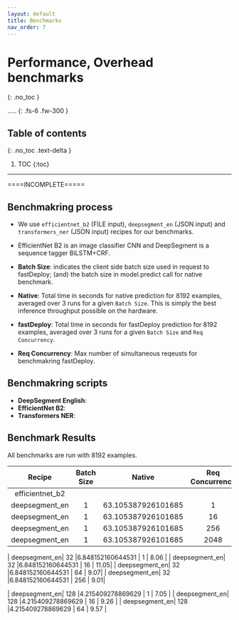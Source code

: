 ```yaml
---
layout: default
title: Benchmarks
nav_order: 7
---
```


# Performance, Overhead benchmarks
{: .no_toc }

..... 
{: .fs-6 .fw-300 }

## Table of contents
{: .no_toc .text-delta }

1. TOC
{:toc}

---

====INCOMPLETE=====

## Benchmakring process

- We use `efficientnet_b2` (FILE input), `deepsegment_en` (JSON input) and `transformers_ner` (JSON input) recipes for our benchmarks.
- EfficientNet B2 is an image classifier CNN and DeepSegment is a sequence tagger BiLSTM+CRF.

- **Batch Size**: indicates the client side batch size used in request to fastDeploy; (and) the batch size in model.predict call for native benchmark. 
- **Native**: Total time in seconds for native prediction for 8192 examples, averaged over 3 runs for a given `Batch Size`. This is simply the best inference throughput possible on the hardware.
- **fastDeploy**: Total time in seconds for fastDeploy prediction for 8192 examples, averaged over 3 runs for a given `Batch Size` and `Req Concurrency`.
- **Req Concurrency**: Max number of simultaneous reqeusts for benchmakring fastDeploy.

## Benchmakring scripts

- **DeepSegment English**: 
- **EfficientNet B2**: 
- **Transformers NER**: 


## Benchmark Results

All benchmarks are run with 8192 examples.

| Recipe        | Batch Size  | Native           |Req Concurrency| fastDeploy|
|:-------------:|:-----------:|:----------------:|:-------------:|:---------:|
|efficientnet_b2|             |                  |               |           |           |
| deepsegment_en|      1      |63.105387926101685|      1       |     79.06  |
| deepsegment_en|      1      |63.105387926101685|      16       |     30.05 |
| deepsegment_en|      1      |63.105387926101685|      256      |     27.1  |
| deepsegment_en|      1      |63.105387926101685|      2048     |     27.44 |

| deepsegment_en|      32     |6.848152160644531 |       1      |      8.06  |
| deepsegment_en|      32     |6.848152160644531 |       16      |      11.05|
| deepsegment_en|      32     |6.848152160644531 |       64      |       9.07|
| deepsegment_en|      32     |6.848152160644531 |       256     |       9.01|

| deepsegment_en|      128    |4.215409278869629 |    1         |   7.05   |
| deepsegment_en|      128    |4.215409278869629 |    16         |   9.26   |
| deepsegment_en|      128    |4.215409278869629 |    64         |    9.57  |


